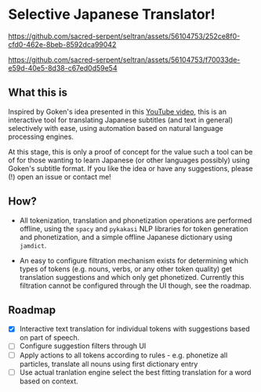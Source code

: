 # Selective Japanese Translator!


https://github.com/sacred-serpent/seltran/assets/56104753/252ce8f0-cfd0-462e-8beb-8592dca99042

https://github.com/sacred-serpent/seltran/assets/56104753/f70033de-e59d-40e5-8d38-c67ed0d59e54

## What this is

Inspired by Goken's idea presented in this [YouTube video](https://www.youtube.com/watch?v=3wF91iArEp0&t=333s),
this is an interactive tool for translating Japanese subtitles (and text in general) selectively with ease, using
automation based on natural language processing engines.

At this stage, this is only a proof of concept for the value such a tool can be of for those wanting to learn Japanese (or other languages possibly)
using Goken's subtitle format.
If you like the idea or have any suggestions, please (!) open an issue or contact me!

## How?

- All tokenization, translation and phonetization operations are performed offline, using the `spacy` and `pykakasi` NLP libraries
  for token generation and phonetization, and a simple offline Japanese dictionary using `jamdict`.

- An easy to configure filtration mechanism exists for determining which types of tokens (e.g. nouns, verbs, or any other token quality)
  get translation suggestions and which only get phonetized. Currently this filtration cannot be configured through the UI though, see the roadmap.

## Roadmap

- [x] Interactive text translation for individual tokens with suggestions based on part of speech.
- [ ] Configure suggestion filters through UI
- [ ] Apply actions to all tokens according to rules - e.g. phonetize all particles, translate all nouns using first dictionary entry
- [ ] Use actual tranlation engine select the best fitting translation for a word based on context.
